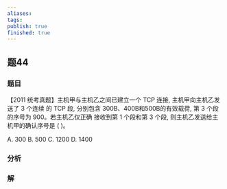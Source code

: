 ```yaml
---
aliases: 
tags: 
publish: true
finished: true
---
```

## 题44
### 题目
【2011 统考真题】主机甲与主机乙之间已建立一个 TCP 连接, 主机甲向主机乙发送了 3 个连续 的 TCP 段, 分别包含 300B、400B和500B的有效载荷, 第 3 个段的序号为 900。若主机乙仅正确 接收到第 1 个段和第 3 个段, 则主机乙发送给主机甲的确认序号是 ( )。

A. 300 B. 500 C. 1200 D. 1400
### 分析

### 解
